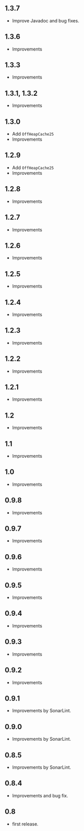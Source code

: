 ## 1.3.7
* Improve Javadoc and bug fixes.

## 1.3.6
* Improvements

## 1.3.3
* Improvements

## 1.3.1, 1.3.2
* Improvements

## 1.3.0
* Add `OffHeapCache25`
* Improvements

## 1.2.9
* Add `OffHeapCache25`
* Improvements

## 1.2.8
* Improvements

## 1.2.7
* Improvements

## 1.2.6
* Improvements

## 1.2.5
* Improvements

## 1.2.4
* Improvements

## 1.2.3
* Improvements

## 1.2.2
* Improvements


## 1.2.1
* Improvements


## 1.2
* Improvements


## 1.1
* Improvements


## 1.0
* Improvements


## 0.9.8
* Improvements


## 0.9.7
* Improvements


## 0.9.6
* Improvements


## 0.9.5
* Improvements


## 0.9.4
* Improvements


## 0.9.3
* Improvements


## 0.9.2
* Improvements


## 0.9.1
* Improvements by SonarLint.


## 0.9.0
* Improvements by SonarLint.


## 0.8.5
* Improvements by SonarLint.


## 0.8.4
* Improvements and bug fix.


## 0.8

* first release.